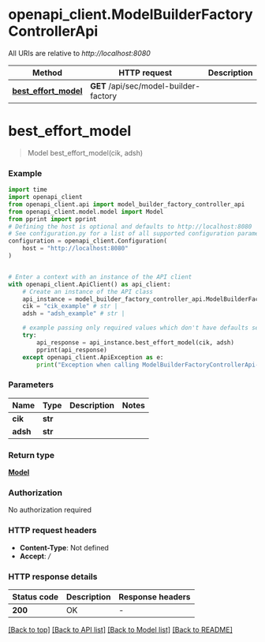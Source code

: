 # openapi_client.ModelBuilderFactoryControllerApi

All URIs are relative to *http://localhost:8080*

Method | HTTP request | Description
------------- | ------------- | -------------
[**best_effort_model**](ModelBuilderFactoryControllerApi.md#best_effort_model) | **GET** /api/sec/model-builder-factory | 


# **best_effort_model**
> Model best_effort_model(cik, adsh)



### Example

```python
import time
import openapi_client
from openapi_client.api import model_builder_factory_controller_api
from openapi_client.model.model import Model
from pprint import pprint
# Defining the host is optional and defaults to http://localhost:8080
# See configuration.py for a list of all supported configuration parameters.
configuration = openapi_client.Configuration(
    host = "http://localhost:8080"
)


# Enter a context with an instance of the API client
with openapi_client.ApiClient() as api_client:
    # Create an instance of the API class
    api_instance = model_builder_factory_controller_api.ModelBuilderFactoryControllerApi(api_client)
    cik = "cik_example" # str | 
    adsh = "adsh_example" # str | 

    # example passing only required values which don't have defaults set
    try:
        api_response = api_instance.best_effort_model(cik, adsh)
        pprint(api_response)
    except openapi_client.ApiException as e:
        print("Exception when calling ModelBuilderFactoryControllerApi->best_effort_model: %s\n" % e)
```


### Parameters

Name | Type | Description  | Notes
------------- | ------------- | ------------- | -------------
 **cik** | **str**|  |
 **adsh** | **str**|  |

### Return type

[**Model**](Model.md)

### Authorization

No authorization required

### HTTP request headers

 - **Content-Type**: Not defined
 - **Accept**: */*


### HTTP response details
| Status code | Description | Response headers |
|-------------|-------------|------------------|
**200** | OK |  -  |

[[Back to top]](#) [[Back to API list]](../README.md#documentation-for-api-endpoints) [[Back to Model list]](../README.md#documentation-for-models) [[Back to README]](../README.md)

